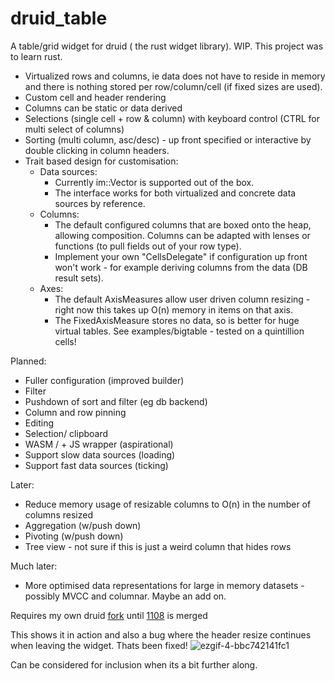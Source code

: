 # druid_table

A table/grid widget for druid ( the rust widget library). WIP.
This project was to learn rust.

* Virtualized rows and columns, ie data does not have to reside in memory and there is nothing stored per row/column/cell (if fixed sizes are used).
* Custom cell and header rendering
* Columns can be static or data derived
* Selections (single cell + row & column) with keyboard control (CTRL for multi select of columns)
* Sorting (multi column, asc/desc) - up front specified or interactive by double clicking in column headers.
* Trait based design for customisation:
    * Data sources:
        * Currently im::Vector is supported out of the box.
        * The interface works for both virtualized and concrete data sources by reference.
    * Columns:
        * The default configured columns that are boxed onto the heap, allowing composition. Columns can be adapted with lenses or functions (to pull fields out of your row type). 
        * Implement your own "CellsDelegate" if configuration up front won't work - for example deriving columns from the data (DB result sets).
    * Axes: 
        * The default AxisMeasures allow user driven column resizing - right now this takes up O(n) memory in items on that axis. 
        * The FixedAxisMeasure stores no data, so is better for huge virtual tables. See examples/bigtable - tested on a quintillion cells!
    
Planned:
  * Fuller configuration (improved builder)
  * Filter
  * Pushdown of sort and filter (eg db backend)
  * Column and row pinning
  * Editing
  * Selection/ clipboard
  * WASM / + JS wrapper (aspirational)
  * Support slow data sources (loading)
  * Support fast data sources (ticking)
  
Later: 
  * Reduce memory usage of resizable columns to O(n) in the number of columns resized
  * Aggregation (w/push down) 
  * Pivoting (w/push down)
  * Tree view - not sure if this is just a weird column that hides rows

Much later:
  * More optimised data representations for large in memory datasets - possibly MVCC and columnar. Maybe an add on.

Requires my own druid [fork](https://github.com/rjwittams/druid) until [1108](https://github.com/linebender/druid/pull/1108) is merged

This shows it in action and also a bug where the header resize continues when leaving the widget. Thats been fixed!
![ezgif-4-bbc742141fc1](https://user-images.githubusercontent.com/752137/89051955-e7e8f280-d34c-11ea-85ca-175f3e291ced.gif)

Can be considered for inclusion when its a bit further along.
